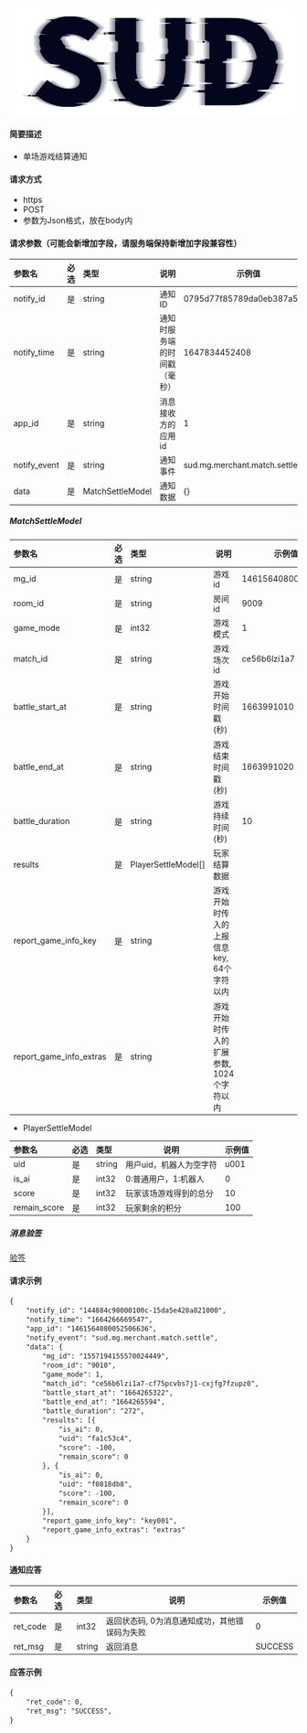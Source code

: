 #

![SUD](../../../Resource/logo.png)

#### 简要描述

- 单场游戏结算通知

#### 请求方式
- https
- POST
- 参数为Json格式，放在body内

#### 请求参数（可能会新增加字段，请服务端保持新增加字段兼容性）

| 参数名          | 必选  | 类型               | 说明             | 示例值                          |
|:-------------|:----|:-----------------|----------------|------------------------------|
| notify_id    | 是   | string           | 通知ID           | 0795d77f85789da0eb387a5096   |
| notify_time  | 是   | string           | 通知时服务端的时间戳（毫秒） | 1647834452408                |
| app_id       | 是   | string           | 消息接收方的应用id     | 1                            |
| notify_event | 是   | string           | 通知事件           | sud.mg.merchant.match.settle |
| data         | 是   | MatchSettleModel | 通知数据           | {}                           |

##### MatchSettleModel

| 参数名                     | 必选  | 类型                  | 说明                       | 示例值               |
|:------------------------|:----|:--------------------|--------------------------|-------------------|
| mg_id                   | 是   | string              | 游戏id                     | 14615640800525066 |
| room_id                 | 是   | string              | 房间id                     | 9009              |
| game_mode               | 是   | int32               | 游戏模式                     | 1                 |
| match_id                | 是   | string              | 游戏场次id                   | ce56b6lzi1a7      |
| battle_start_at         | 是   | string              | 游戏开始时间戳(秒)               | 1663991010        |
| battle_end_at           | 是   | string              | 游戏结束时间戳(秒)               | 1663991020        |
| battle_duration         | 是   | string              | 游戏持续时间(秒)                | 10                |
| results                 | 是   | PlayerSettleModel[] | 玩家结算数据                   | <br>              |
| report_game_info_key    | 是   | string              | 游戏开始时传入的上报信息key, 64个字符以内 | <br>              |
| report_game_info_extras | 是   | string              | 游戏开始时传入的扩展参数, 1024个字符以内  | <br>              |

- PlayerSettleModel

| 参数名          | 必选  | 类型     | 说明            | 示例值  |
|:-------------|:----|:-------|---------------|------|
| uid          | 是   | string | 用户uid，机器人为空字符 | u001 |
| is_ai        | 是   | int32  | 0:普通用户，1:机器人  | 0    |
| score        | 是   | int32  | 玩家该场游戏得到的总分   | 10   |
| remain_score | 是   | int32  | 玩家剩余的积分       | 100  |

##### 消息验签
[验签](../CallbackSignatureVerify.md)

#### 请求示例
```
{
	"notify_id": "144884c98000100c-15da5e428a821000",
	"notify_time": "1664266669547",
	"app_id": "1461564080052506636",
	"notify_event": "sud.mg.merchant.match.settle",
	"data": {
		"mg_id": "1557194155570024449",
		"room_id": "9010",
		"game_mode": 1,
		"match_id": "ce56b6lzi1a7-cf75pcvbs7j1-cxjfg7fzupz0",
		"battle_start_at": "1664265322",
		"battle_end_at": "1664265594",
		"battle_duration": "272",
		"results": [{
			"is_ai": 0,
			"uid": "fa1c53c4",
			"score": -100,
			"remain_score": 0
		}, {
			"is_ai": 0,
			"uid": "f0818db8",
			"score": -100,
			"remain_score": 0
		}],
		"report_game_info_key": "key001",
		"report_game_info_extras": "extras"
	}
}
```
#### 通知应答
| 参数名      | 必选  | 类型     | 说明                       | 示例值     |
|:---------|:----|:-------|--------------------------|---------|
| ret_code | 是   | int32  | 返回状态码, 0为消息通知成功，其他错误码为失败 | 0       |
| ret_msg  | 是   | string | 返回消息                     | SUCCESS |

#### 应答示例
```
{
	"ret_code": 0,
	"ret_msg": "SUCCESS",
}
```
